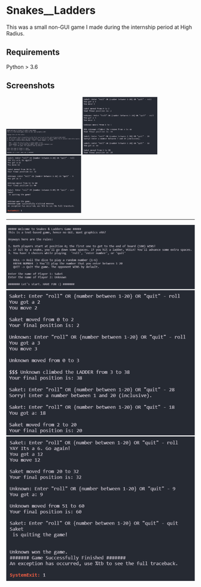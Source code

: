 # Snakes__Ladders
This was a small non-GUI game I made during the internship period at High Radius.

## Requirements
Python > 3.6

## Screenshots
<img src="./demo/1.png" alt="drawing" width="200"/>
<img src="./demo/2.png" alt="drawing" width="200"/>
<img src="./demo/3.png" alt="drawing" width="200"/>

________________________
![ss1](./demo/1.png)
![SS2](./demo/2.png)
![ss3](./demo/3.png)
